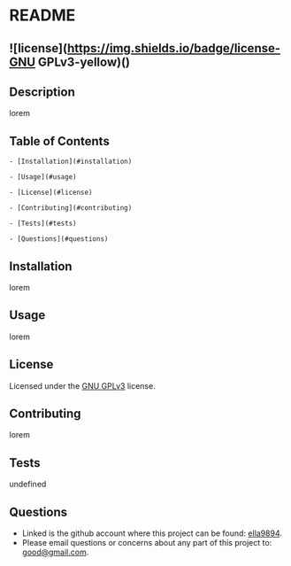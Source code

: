 
  # README

  ## ![license](https://img.shields.io/badge/license-GNU GPLv3-yellow)()

  ## Description

  lorem

  ## Table of Contents

    - [Installation](#installation)

    - [Usage](#usage)

    - [License](#license)

    - [Contributing](#contributing)

    - [Tests](#tests)

    - [Questions](#questions)

  ## Installation

  lorem

  ## Usage

  lorem

  ## License

  Licensed under the [GNU GPLv3]() license.

  ## Contributing

  lorem

  ## Tests

  undefined

  ## Questions

  - Linked is the github account where this project can be found: [ella9894](https://github.com/ella9894).
  - Please email questions or concerns about any part of this project to: good@gmail.com.
